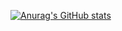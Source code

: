 [![Anurag's GitHub stats](readme-template-kappa.vercel.app?username=ki-ki13)](https://github.com/anuraghazra/github-readme-stats)
